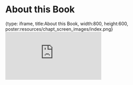 # About this Book
 
{type: iframe, title:About this Book, width:800, height:600, poster:resources/chapt_screen_images/index.png}
![](https://hutchdatascience.org/FH_WDL102_Workflows/no_toc/index.html)
 

 
